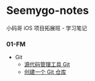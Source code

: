 # Seemygo-notes

小码哥 iOS 项目拓展班 - 学习笔记

<!--https://github.com/ripperhe/Seemygo-notes/blob/master/**/**/**.md-->

### 01-FM

* Git
	* [源代码管理工具 Git](https://github.com/ripperhe/Seemygo-notes/blob/master/01-FM/Git/源代码管理工具Git.md)
	* [创建一个 Git 仓库](https://github.com/ripperhe/Seemygo-notes/blob/master/01-FM/Git/创建一个Git仓库.md)